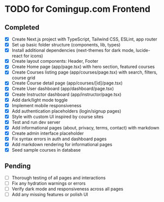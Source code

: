 # TODO for Comingup.com Frontend

## Completed
- [x] Create Next.js project with TypeScript, Tailwind CSS, ESLint, app router
- [x] Set up basic folder structure (components, lib, types)
- [x] Install additional dependencies (next-themes for dark mode, lucide-react for icons)
- [x] Create layout components: Header, Footer
- [x] Create Home page (app/page.tsx) with hero section, featured courses
- [x] Create Courses listing page (app/courses/page.tsx) with search, filters, course grid
- [x] Create Course detail page (app/courses/[id]/page.tsx)
- [x] Create User dashboard (app/dashboard/page.tsx)
- [x] Create Instructor dashboard (app/instructor/page.tsx)
- [x] Add dark/light mode toggle
- [x] Implement mobile responsiveness
- [x] Add authentication placeholders (login/signup pages)
- [x] Style with custom UI inspired by course sites
- [x] Test and run dev server
- [x] Add informational pages (about, privacy, terms, contact) with markdown
- [x] Create admin interface placeholder
- [x] Fix syntax errors in auth and dashboard pages
- [x] Add markdown rendering for informational pages
- [x] Seed sample courses in database

## Pending
- [ ] Thorough testing of all pages and interactions
- [ ] Fix any hydration warnings or errors
- [ ] Verify dark mode and responsiveness across all pages
- [ ] Add any missing features or polish UI
